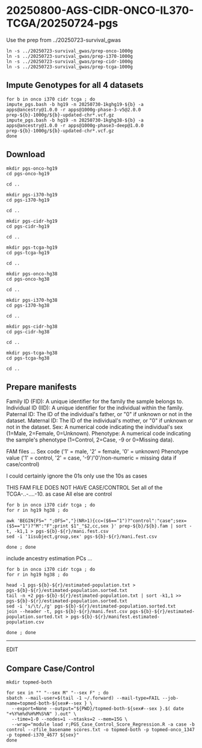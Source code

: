
#	20250800-AGS-CIDR-ONCO-IL370-TCGA/20250724-pgs

Use the prep from ../20250723-survival_gwas


```
ln -s ../20250723-survival_gwas/prep-onco-1000g
ln -s ../20250723-survival_gwas/prep-i370-1000g
ln -s ../20250723-survival_gwas/prep-cidr-1000g
ln -s ../20250723-survival_gwas/prep-tcga-1000g

```


##	Impute Genotypes for all 4 datasets


```
for b in onco i370 cidr tcga ; do
impute_pgs.bash -b hg19 -n 20250730-1kghg19-${b} -a apps@ancestry@1.0.0 -r apps@1000g-phase-3-v5@2.0.0 prep-${b}-1000g/${b}-updated-chr*.vcf.gz
impute_pgs.bash -b hg19 -n 20250730-1kghg38-${b} -a apps@ancestry@1.0.0 -r apps@1000g-phase3-deep@1.0.0 prep-${b}-1000g/${b}-updated-chr*.vcf.gz
done
```




##	Download

```
mkdir pgs-onco-hg19
cd pgs-onco-hg19

cd ..

mkdir pgs-i370-hg19
cd pgs-i370-hg19

cd ..

mkdir pgs-cidr-hg19
cd pgs-cidr-hg19

cd ..

mkdir pgs-tcga-hg19
cd pgs-tcga-hg19

cd ..

mkdir pgs-onco-hg38
cd pgs-onco-hg38

cd ..

mkdir pgs-i370-hg38
cd pgs-i370-hg38

cd ..

mkdir pgs-cidr-hg38
cd pgs-cidr-hg38

cd ..

mkdir pgs-tcga-hg38
cd pgs-tcga-hg38

cd ..
```



##	Prepare manifests


Family ID (FID): A unique identifier for the family the sample belongs to.
Individual ID (IID): A unique identifier for the individual within the family.
Paternal ID: The ID of the individual's father, or "0" if unknown or not in the dataset.
Maternal ID: The ID of the individual's mother, or "0" if unknown or not in the dataset.
Sex: A numerical code indicating the individual's sex (1=Male, 2=Female, 0=Unknown).
Phenotype: A numerical code indicating the sample's phenotype (1=Control, 2=Case, -9 or 0=Missing data).

FAM files ...
Sex code ('1' = male, '2' = female, '0' = unknown)
Phenotype value ('1' = control, '2' = case, '-9'/'0'/non-numeric = missing data if case/control)



I could certainly ignore the 01s
only use the 10s as cases


THIS FAM FILE DOES NOT HAVE CASE/CONTROL
Set all of the TCGA-..-....-10. as case
All else are control


```
for b in onco i370 cidr tcga ; do
for r in hg19 hg38 ; do

awk 'BEGIN{FS=" ";OFS=","}(NR>1){cc=($6=="1")?"control":"case";sex=($5=="1")?"M":"F";print $1"_"$2,cc,sex }' prep-${b}/${b}.fam | sort -t, -k1,1 > pgs-${b}-${r}/mani.fest.csv
sed -i '1isubject,group,sex' pgs-${b}-${r}/mani.fest.csv

done ; done
```



include ancestry estimation PCs ...
```
for b in onco i370 cidr tcga ; do
for r in hg19 hg38 ; do

head -1 pgs-${b}-${r}/estimated-population.txt > pgs-${b}-${r}/estimated-population.sorted.txt
tail -n +2 pgs-${b}-${r}/estimated-population.txt | sort -k1,1 >> pgs-${b}-${r}/estimated-population.sorted.txt
sed -i 's/\t/,/g' pgs-${b}-${r}/estimated-population.sorted.txt
join --header -t, pgs-${b}-${r}/mani.fest.csv pgs-${b}-${r}/estimated-population.sorted.txt > pgs-${b}-${r}/manifest.estimated-population.csv

done ; done
```






---


EDIT


##	Compare Case/Control

```
mkdir topmed-both

for sex in "" "--sex M" "--sex F" ; do
sbatch --mail-user=$(tail -1 ~/.forward) --mail-type=FAIL --job-name=topmed-both-${sex#--sex } \
  --export=None --output="${PWD}/topmed-both-${sex#--sex }.$( date "+%Y%m%d%H%M%S%N" ).out" \
  --time=1-0 --nodes=1 --ntasks=2 --mem=15G \
  --wrap="module load r;PGS_Case_Control_Score_Regression.R -a case -b control --zfile_basename scores.txt -o topmed-both -p topmed-onco_1347 -p topmed-i370_4677 ${sex}"
done
```


